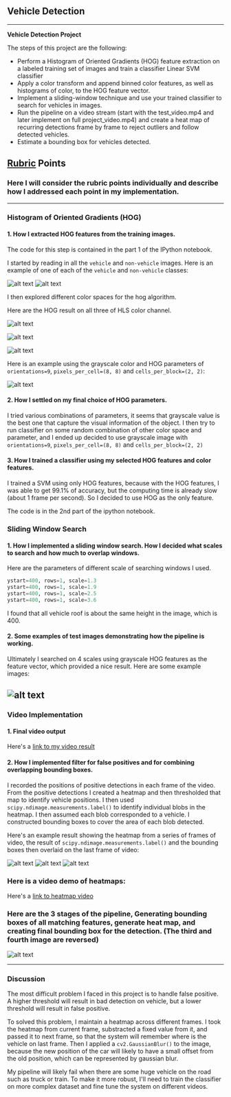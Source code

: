 ## Vehicle Detection

---

**Vehicle Detection Project**

The steps of this project are the following:

* Perform a Histogram of Oriented Gradients (HOG) feature extraction on a labeled training set of images and train a classifier Linear SVM classifier
* Apply a color transform and append binned color features, as well as histograms of color, to the HOG feature vector. 
* Implement a sliding-window technique and use your trained classifier to search for vehicles in images.
* Run the pipeline on a video stream (start with the test_video.mp4 and later implement on full project_video.mp4) and create a heat map of recurring detections frame by frame to reject outliers and follow detected vehicles.
* Estimate a bounding box for vehicles detected.

[//]: # (Image References)
[experiment]: ./output_images/experiment.png
[hog]: ./output_images/hog.png
[pipeline]: ./output_images/pipeline.png
[result]: ./output_images/result.png
[car]: ./output_images/car.png
[notcar]: ./output_images/notcar.png
[h]: ./output_images/h.png
[l]: ./output_images/l.png
[s]: ./output_images/s.png
[box]: ./output_images/box.png
[heat0]: ./output_images/heat0.png
[heat1]: ./output_images/heat1.png
[heat2]: ./output_images/heat2.png
[image1]: ./examples/car_not_car.png
[image2]: ./examples/HOG_example.jpg
[image3]: ./examples/sliding_windows.jpg
[image4]: ./examples/sliding_window.jpg
[image5]: ./examples/bboxes_and_heat.png
[image6]: ./examples/labels_map.png
[image7]: ./examples/output_bboxes.png
[video1]: ./project_video.mp4

## [Rubric](https://review.udacity.com/#!/rubrics/513/view) Points
### Here I will consider the rubric points individually and describe how I addressed each point in my implementation.  

---

### Histogram of Oriented Gradients (HOG)

#### 1. How I extracted HOG features from the training images.

The code for this step is contained in the part 1 of the IPython notebook.

I started by reading in all the `vehicle` and `non-vehicle` images.  Here is an example of one of each of the `vehicle` and `non-vehicle` classes:

![alt text][car]
![alt text][notcar]

I then explored different color spaces for the hog algorithm.  

Here are the HOG result on all three of HLS color channel.

![alt text][h]

![alt text][l]

![alt text][s]

Here is an example using the grayscale color and HOG parameters of `orientations=9`, `pixels_per_cell=(8, 8)` and `cells_per_block=(2, 2)`:

![alt text][hog]

#### 2. How I settled on my final choice of HOG parameters.

I tried various combinations of parameters, it seems that grayscale value is the best one that capture the visual information of the object. I then try to run classifier on some random combination of other color space and parameter, and I ended up decided to use grayscale image with `orientations=9`, `pixels_per_cell=(8, 8)` and `cells_per_block=(2, 2)`

#### 3. How I trained a classifier using my selected HOG features and color features.

I trained a SVM using only HOG features, because with the HOG features, I was able to get 99.1% of accuracy, but the computing time is already slow (about 1 frame per second). So I decided to use HOG as the only feature.

The code is in the 2nd part of the ipython notebook. 

### Sliding Window Search

#### 1. How I implemented a sliding window search. How I decided what scales to search and how much to overlap windows.

Here are the parameters of different scale of searching windows I used.

```python
ystart=400, rows=1, scale=1.3
ystart=400, rows=1, scale=1.9
ystart=400, rows=1, scale=2.5
ystart=400, rows=1, scale=3.6
```

I found that all vehicle roof is about the same height in the image, which is 400. 

#### 2. Some examples of test images demonstrating how the pipeline is working.

Ultimately I searched on 4 scales using grayscale HOG features as the feature vector, which provided a nice result.  Here are some example images:

![alt text][box]
---

### Video Implementation

#### 1. Final video output
Here's a [link to my video result](./vehicle_detection.mp4)


#### 2. How I implemented filter for false positives and for combining overlapping bounding boxes.

I recorded the positions of positive detections in each frame of the video.  From the positive detections I created a heatmap and then thresholded that map to identify vehicle positions.  I then used `scipy.ndimage.measurements.label()` to identify individual blobs in the heatmap.  I then assumed each blob corresponded to a vehicle.  I constructed bounding boxes to cover the area of each blob detected.

Here's an example result showing the heatmap from a series of frames of video, the result of `scipy.ndimage.measurements.label()` and the bounding boxes then overlaid on the last frame of video:

![alt text][heat0]
![alt text][heat1]
![alt text][heat2]

### Here is a video demo of heatmaps:

Here's a [link to heatmap video](./heatmap.mp4)

### Here are the 3 stages of the pipeline, Generating bounding boxes of all matching features, generate heat map, and creating final bounding box for the detection. (The third and fourth image are reversed)

![alt text][pipeline]

---

### Discussion

The most difficult problem I faced in this project is to handle false positive. A higher threshold will result in bad detection on vehicle, but a lower threshold will result in false positive.

To solved this problem, I maintain a heatmap across different frames. I took the heatmap from current frame, substracted a fixed value from it, and passed it to next frame, so that the system will remember where is the vehicle on last frame. Then I applied a `cv2.GaussianBlur()` to the image, because the new position of the car will likely to have a small offset from the old position, which can be represented by gaussian blur.

My pipeline will likely fail when there are some huge vehicle on the road such as truck or train. To make it more robust, I'll need to train the classifier on more complex dataset and fine tune the system on different videos.
